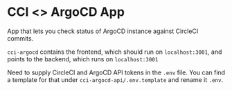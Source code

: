 # CCI <> ArgoCD App

App that lets you check status of ArgoCD instance against CircleCI commits.

`cci-argocd` contains the frontend, which should run on `localhost:3001`, and points to the backend, which runs on `localhost:3001`

Need to supply CircleCI and ArgoCD API tokens in the `.env` file. You can find a template for that under `cci-argocd-api/.env.template` and rename it `.env`.

